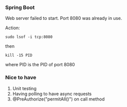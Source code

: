 ### Spring Boot

Web server failed to start. Port 8080 was already in use.

Action:

    sudo lsof -i tcp:8080

then

    kill -15 PID 

where PID is the PID of port 8080


### Nice to have

1. Unit testing
2. Having  polling to have async requests
3. @PreAuthorize("permitAll()") on call method
